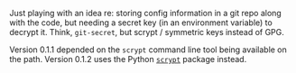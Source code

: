 Just playing with an idea re: storing config information in a git repo along
with the code, but needing a secret key (in an environment variable) to decrypt
it. Think, `git-secret`, but scrypt / symmetric keys instead of GPG. 

Version 0.1.1 depended on the `scrypt` command line tool being available on the
path. Version 0.1.2 uses the Python
[`scrypt`](https://pypi.org/project/scrypt/0.8.18/) package instead.
